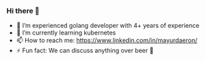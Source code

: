 ### Hi there 👋

- 🔭 I’m experienced golang developer with 4+ years of experience
- 🌱 I’m currently learning kubernetes 
- 📫 How to reach me: https://www.linkedin.com/in/mayurdaeron/
- ⚡ Fun fact: We can discuss anything over beer 🍻
<!--
**mayur-tolexo/mayur-tolexo** is a ✨ _special_ ✨ repository because its `README.md` (this file) appears on your GitHub profile.

Here are some ideas to get you started:

- 🔭 I’m currently working on ...
- 🌱 I’m currently learning ...
- 👯 I’m looking to collaborate on ...
- 🤔 I’m looking for help with ...
- 💬 Ask me about ...
- 📫 How to reach me: ...
- 😄 Pronouns: ...
- ⚡ Fun fact: ...
-->
